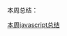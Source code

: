 本周总结： 

<a href="http://note.youdao.com/noteshare?id=6bbf91b055c225125930ab370f189947&sub=EF4DCB46DEAA4D8FB4C1128762265462" title="本周总结">本周javascript总结</a>